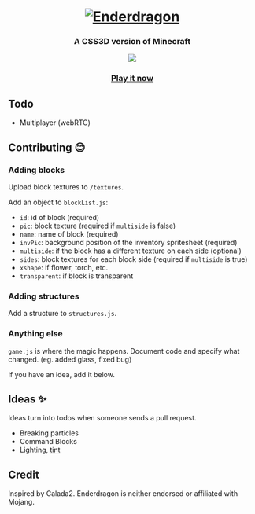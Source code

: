 <h1 align="center">
  <a href="https://enderdragon.berryscript.com">
    <img src="/textures/title/background/title-upscale.png" alt="Enderdragon">
  </a>
</h1>
<p align="center">
  <h3 align="center">
A CSS3D version of Minecraft
  </h3>
</p>
<p align="center">
  <a target='_blank' href='https://github.com/barhatsor/enderdragon/releases'><img src='https://img.shields.io/github/v/release/barhatsor/enderdragon?color=green&include_prereleases'/></a>
</p>
<p align="center">
  <h3 align="center">
    <a href="https://enderdragon.berryscript.com">Play it now</a>
  </h3>
</p>

## Todo
- Multiplayer (webRTC)

## Contributing :blush:

### Adding blocks

Upload block textures to `/textures`.

Add an object to `blockList.js`:
- `id`: id of block (required)
- `pic`: block texture (required if `multiside` is false)
- `name`: name of block (required)
- `invPic`: background position of the inventory spritesheet (required)
- `multiside`: if the block has a different texture on each side (optional)
- `sides`: block textures for each block side (required if `multiside` is true)
- `xshape`: if flower, torch, etc.
- `transparent`: if block is transparent

### Adding structures

Add a structure to `structures.js`.

### Anything else

`game.js` is where the magic happens. Document code and specify what changed. (eg. added glass, fixed bug)

If you have an idea, add it below.

## Ideas :sparkles:

Ideas turn into todos when someone sends a pull request.

- Breaking particles
- Command Blocks
- Lighting, [tint](https://minecraft.gamepedia.com/Tint)

## Credit

Inspired by Calada2.
Enderdragon is neither endorsed or affiliated with Mojang.
